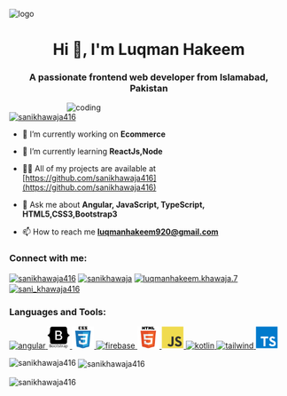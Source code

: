 ![logo](https://github.com/sanikhawaja416/sanikhawaja416/blob/main/Black%20Modern%20Graphic%20Designer%20LinkedIn%20Banner.png)
<h1 align="center">Hi 👋, I'm Luqman Hakeem</h1>
<h3 align="center">A passionate frontend web developer from Islamabad, Pakistan</h3>

<img align="right" alt="coding" width="400px" src="https://cdn.dribbble.com/users/2069402/screenshots/5574718/media/a26e46eb4800c8991e14a6f6e32dba1e.gif">

<p align="left"> <a href="https://twitter.com/sanikhawaja416" target="blank"><img src="https://img.shields.io/twitter/follow/sanikhawaja416?logo=twitter&style=for-the-badge" alt="sanikhawaja416" /></a> </p>

- 🔭 I’m currently working on **Ecommerce**

- 🌱 I’m currently learning **ReactJs,Node**

- 👨‍💻 All of my projects are available at [https://github.com/sanikhawaja416](https://github.com/sanikhawaja416)

- 💬 Ask me about **Angular, JavaScript, TypeScript, HTML5,CSS3,Bootstrap3**

- 📫 How to reach me **luqmanhakeem920@gmail.com**

<h3 align="left">Connect with me:</h3>
<p align="left">
<a href="https://twitter.com/sanikhawaja416" target="blank"><img align="center" src="https://raw.githubusercontent.com/rahuldkjain/github-profile-readme-generator/master/src/images/icons/Social/twitter.svg" alt="sanikhawaja416" height="30" width="40" /></a>
<a href="https://linkedin.com/in/sanikhawaja" target="blank"><img align="center" src="https://raw.githubusercontent.com/rahuldkjain/github-profile-readme-generator/master/src/images/icons/Social/linked-in-alt.svg" alt="sanikhawaja" height="30" width="40" /></a>
<a href="https://fb.com/luqmanhakeem.khawaja.7" target="blank"><img align="center" src="https://raw.githubusercontent.com/rahuldkjain/github-profile-readme-generator/master/src/images/icons/Social/facebook.svg" alt="luqmanhakeem.khawaja.7" height="30" width="40" /></a>
<a href="https://instagram.com/sani_khawaja416" target="blank"><img align="center" src="https://raw.githubusercontent.com/rahuldkjain/github-profile-readme-generator/master/src/images/icons/Social/instagram.svg" alt="sani_khawaja416" height="30" width="40" /></a>
</p>

<h3 align="left">Languages and Tools:</h3>
<p align="left"> <a href="https://angular.io" target="_blank" rel="noreferrer"> <img src="https://angular.io/assets/images/logos/angular/angular.svg" alt="angular" width="40" height="40"/> </a> <a href="https://getbootstrap.com" target="_blank" rel="noreferrer"> <img src="https://raw.githubusercontent.com/devicons/devicon/master/icons/bootstrap/bootstrap-plain-wordmark.svg" alt="bootstrap" width="40" height="40"/> </a> <a href="https://www.w3schools.com/css/" target="_blank" rel="noreferrer"> <img src="https://raw.githubusercontent.com/devicons/devicon/master/icons/css3/css3-original-wordmark.svg" alt="css3" width="40" height="40"/> </a> <a href="https://firebase.google.com/" target="_blank" rel="noreferrer"> <img src="https://www.vectorlogo.zone/logos/firebase/firebase-icon.svg" alt="firebase" width="40" height="40"/> </a> <a href="https://www.w3.org/html/" target="_blank" rel="noreferrer"> <img src="https://raw.githubusercontent.com/devicons/devicon/master/icons/html5/html5-original-wordmark.svg" alt="html5" width="40" height="40"/> </a> <a href="https://developer.mozilla.org/en-US/docs/Web/JavaScript" target="_blank" rel="noreferrer"> <img src="https://raw.githubusercontent.com/devicons/devicon/master/icons/javascript/javascript-original.svg" alt="javascript" width="40" height="40"/> </a> <a href="https://kotlinlang.org" target="_blank" rel="noreferrer"> <img src="https://www.vectorlogo.zone/logos/kotlinlang/kotlinlang-icon.svg" alt="kotlin" width="40" height="40"/> </a> <a href="https://tailwindcss.com/" target="_blank" rel="noreferrer"> <img src="https://www.vectorlogo.zone/logos/tailwindcss/tailwindcss-icon.svg" alt="tailwind" width="40" height="40"/> </a> <a href="https://www.typescriptlang.org/" target="_blank" rel="noreferrer"> <img src="https://raw.githubusercontent.com/devicons/devicon/master/icons/typescript/typescript-original.svg" alt="typescript" width="40" height="40"/> </a> </p>

<p><img align="left" src="https://github-readme-stats.vercel.app/api/top-langs?username=sanikhawaja416&show_icons=true&locale=en&layout=compact" alt="sanikhawaja416" /></p>

<p>&nbsp;<img align="center" src="https://github-readme-stats.vercel.app/api?username=sanikhawaja416&show_icons=true&locale=en" alt="sanikhawaja416" /></p>

<p><img align="center" src="https://github-readme-streak-stats.herokuapp.com/?user=sanikhawaja416&" alt="sanikhawaja416" /></p>
